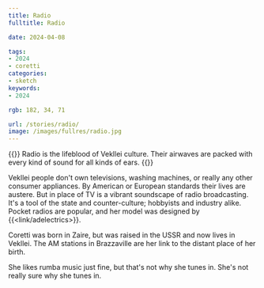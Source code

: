 ```yaml
---
title: Radio
fulltitle: Radio

date: 2024-04-08

tags:
- 2024
- coretti
categories:
- sketch
keywords:
- 2024

rgb: 182, 34, 71

url: /stories/radio/
image: /images/fullres/radio.jpg
---
```

{{<note caption>}}
Radio is the lifeblood of Vekllei culture. Their airwaves are packed with every kind of sound for all kinds of ears.
{{</note>}}

Vekllei people don't own televisions, washing machines, or really any other consumer appliances. By American or European standards their lives are austere. But in place of TV is a vibrant soundscape of radio broadcasting. It's a tool of the state and counter-culture; hobbyists and industry alike. Pocket radios are popular, and her model was designed by {{<link/adelectrics>}}.

Coretti was born in Zaire, but was raised in the USSR and now lives in Vekllei. The AM stations in Brazzaville are her link to the distant place of her birth.

She likes rumba music just fine, but that's not why she tunes in. She's not really sure why she tunes in.